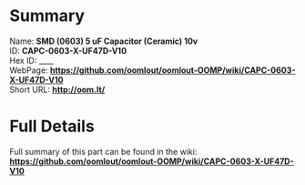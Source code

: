 
Summary
=================
  
Name: __SMD (0603) 5 uF Capacitor (Ceramic) 10v__    
ID: __CAPC-0603-X-UF47D-V10__   
Hex ID: ____   
WebPage: __https://github.com/oomlout/oomlout-OOMP/wiki/CAPC-0603-X-UF47D-V10__   
Short URL: __http://oom.lt/__   

Full Details
==========================
Full summary of this part can be found in the wiki:   
__https://github.com/oomlout/oomlout-OOMP/wiki/CAPC-0603-X-UF47D-V10__    

